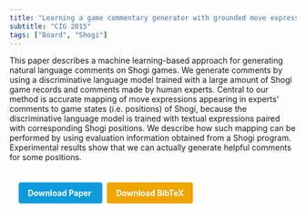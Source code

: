 ```yaml
---
title: "Learning a game commentary generator with grounded move expressions"
subtitle: "CIG 2015"
tags: ["Board", "Shogi"]
---
```


This paper describes a machine learning-based approach for generating natural language comments on Shogi games. We generate comments by using a discriminative language model trained with a large amount of Shogi game records and comments made by human experts. Central to our method is accurate mapping of move expressions appearing in experts' comments to game states (i.e. positions) of Shogi, because the discriminative language model is trained with textual expressions paired with corresponding Shogi positions. We describe how such mapping can be performed by using evaluation information obtained from a Shogi program. Experimental results show that we can actually generate helpful comments for some positions.


<div style="margin-top: 1rem; padding: 1rem; display: inline-block;">

  <a href="https://doi.org/10.1109/CIG.2015.7317930" target="_blank" style="background-color: #0d9bdc; color: white; padding: 10px 16px; margin-right: 8px; text-decoration: none; border-radius: 4px; font-weight: bold;">
    Download Paper
  </a>

  <a href="bib/learning-a-game-commentary-generator-with-grounded-move-expressions.bib" download style="background-color: #f0a500; color: white; padding: 10px 16px; text-decoration: none; border-radius: 4px; font-weight: bold;">
    Download BibTeX
  </a>

</div>
